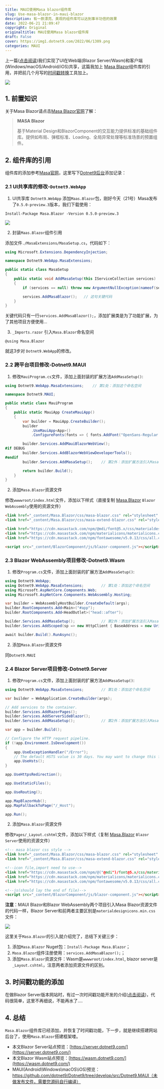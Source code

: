 ```yaml
---
title: MAUI使用Masa blazor组件库
slug: Use-masa-blazor-in-maui-blazor
description: 有一款漂亮、美观的组件库可以达到事半功倍的效果
date: 2022-06-21 21:09:47
copyright: Original
originaltitle: MAUI使用Masa blazor组件库
draft: False
cover: https://img1.dotnet9.com/2022/06/1309.png
categories: MAUI
---
```


上一篇([点击阅读](https://dotnet9.com/2022/06/Share-razor-library-between-maui-and-blazor-server-or-client))我们实现了UI在Web端(Blazor Server/Wasm)和客户端(Windows/macOS/Android/iOS)共享，这篇我加上 [Masa Blazor](https://masa-blazor-docs-dev.lonsid.cn/)组件库的引用，并把前几个月写的[时间戳转换](https://dotnet9.com/2022/02/Use-Blazor-to-be-a-simple-online-timestamp-conversion-tool)工具加上。

![](https://img1.dotnet9.com/2022/06/1401.gif)

## 1. 前置知识

关于Masa Blazor请点击[Masa Blazor官网](https://masa-blazor-docs-dev.lonsid.cn/)了解：

>**MASA Blazor**
>
>基于Material Design和BlazorComponent的交互能力提供标准的基础组件库。提供如布局、弹框标准、Loading、全局异常处理等标准场景的预置组件。

## 2. 组件库的引用

组件库的添加参考[Masa官网](https://masa-blazor-docs-dev.lonsid.cn/)，这里写下[Dotnet9后台](https://github.com/dotnet9/Dotnet9)添加记录：

### 2.1 UI共享库的修改-`Dotnet9.WebApp`

1. UI共享库 `Dotnet9.WebApp` 添加`Maas.Blazor`包，刚好今天（21号）Masa发布了`0.5.0-preview.3`版本，我们下载使用：

```shell
Install-Package Masa.Blazor -Version 0.5.0-preview.3
```

![](https://img1.dotnet9.com/2022/06/1402.png)

2. 封装`Maas.Blazor`组件引用

添加文件`./MasaExtensions/MasaSetup.cs`，代码如下：

```csharp
using Microsoft.Extensions.DependencyInjection;

namespace Dotnet9.WebApp.MasaExtensions;

public static class MasaSetup
{
    public static void AddMasaSetup(this IServiceCollection services)
    {
        if (services == null) throw new ArgumentNullException(nameof(services));

        services.AddMasaBlazor();   // 这句关键代码
    }
}
```

关键代码只有一行`services.AddMasaBlazor();`，添加扩展类是为了功能扩展，为了其他项目方便使用...

3. `_Imports.razor` 引入`Masa.Blazor`命名空间

```shell
@using Masa.Blazor
```

就这3步对 `Dotnet9.WebApp`的修改。

### 2.2 跨平台项目修改-Dotnet9.MAUI

1. 修改`MauiProgram.cs`文件，添加上面封装的扩展方法`AddMasaSetup()`:

```csharp
using Dotnet9.WebApp.MasaExtensions;    // 第1处：添加这个命名空间

namespace Dotnet9.MAUI;

public static class MauiProgram
{
    public static MauiApp CreateMauiApp()
    {
        var builder = MauiApp.CreateBuilder();
        builder
            .UseMauiApp<App>()
            .ConfigureFonts(fonts => { fonts.AddFont("OpenSans-Regular.ttf", "OpenSansRegular"); });

        builder.Services.AddMauiBlazorWebView();
#if DEBUG
        builder.Services.AddBlazorWebViewDeveloperTools();
#endif
        builder.Services.AddMasaSetup();    // 第2外：添加扩展方法引入Masa Blazor

        return builder.Build();
    }
}
```

2. 添加`Masa.Blazor`资源文件

修改`wwwwroot/index.html`文件，添加以下样式（直接复制 [Masa.Blazor](https://masa-blazor-docs-dev.lonsid.cn/getting-started/installation) `Blazor WebAssembly`使用的资源文件）

```html
<link href="_content/Masa.Blazor/css/masa-blazor.css" rel="stylesheet" />
<link href="_content/Masa.Blazor/css/masa-extend-blazor.css" rel="stylesheet" />

<link href="https://cdn.masastack.com/npm/@mdi/font@5.x/css/materialdesignicons.min.css" rel="stylesheet">
<link href="https://cdn.masastack.com/npm/materialicons/materialicons.css" rel="stylesheet">
<link href="https://cdn.masastack.com/npm/fontawesome/v5.0.13/css/all.css" rel="stylesheet">

<script src="_content/BlazorComponent/js/blazor-component.js"></script>
```

### 2.3 Blazor WebAssembly项目修改-Dotnet9.Wasm

1. 修改`Program.cs`文件，添加上面封装的扩展方法`AddMasaSetup()`:

```csharp
using Dotnet9.WebApp;
using Dotnet9.WebApp.MasaExtensions;        // 第1处：添加这个命名空间
using Microsoft.AspNetCore.Components.Web;
using Microsoft.AspNetCore.Components.WebAssembly.Hosting;

var builder = WebAssemblyHostBuilder.CreateDefault(args);
builder.RootComponents.Add<Main>("#app");
builder.RootComponents.Add<HeadOutlet>("head::after");

builder.Services.AddMasaSetup();            // 第2外：添加扩展方法引入Masa Blazor
builder.Services.AddScoped(sp => new HttpClient { BaseAddress = new Uri(builder.HostEnvironment.BaseAddress) });

await builder.Build().RunAsync();
```

2. 添加`Masa.Blazor`资源文件

同`Dotnet9.MAUI`


### 2.4 Blazor Server项目修改-Dotnet9.Server

1. 修改`Program.cs`文件，添加上面封装的扩展方法`AddMasaSetup()`:

```csharp
using Dotnet9.WebApp.MasaExtensions;        // 第1处：添加这个命名空间

var builder = WebApplication.CreateBuilder(args);

// Add services to the container.
builder.Services.AddRazorPages();
builder.Services.AddServerSideBlazor();
builder.Services.AddMasaSetup();            // 第2外：添加扩展方法引入Masa Blazor

var app = builder.Build();

// Configure the HTTP request pipeline.
if (!app.Environment.IsDevelopment())
{
    app.UseExceptionHandler("/Error");
    // The default HSTS value is 30 days. You may want to change this for production scenarios, see https://aka.ms/aspnetcore-hsts.
    app.UseHsts();
}

app.UseHttpsRedirection();

app.UseStaticFiles();

app.UseRouting();

app.MapBlazorHub(); 
app.MapFallbackToPage("/_Host");

app.Run();
```

2. 添加`Masa.Blazor`资源文件

修改`Pages/_Layout.cshtml`文件，添加以下样式（复制 [Masa.Blazor](https://masa-blazor-docs-dev.lonsid.cn/getting-started/installation) `Blazor Server`使用的资源文件）

```html
<!-- masa blazor css style -->
<link href="_content/Masa.Blazor/css/masa-blazor.css" rel="stylesheet" />
<link href="_content/Masa.Blazor/css/masa-extend-blazor.css" rel="stylesheet" />

<!--icon file,import need to use-->
<link href="https://cdn.masastack.com/npm/@("@mdi")/font@5.x/css/materialdesignicons.min.css" rel="stylesheet">
<link href="https://cdn.masastack.com/npm/materialicons/materialicons.css" rel="stylesheet">
<link href="https://cdn.masastack.com/npm/fontawesome/v5.0.13/css/all.css" rel="stylesheet">

<!--js(should lay the end of file)-->
<script src="_content/BlazorComponent/js/blazor-component.js"></script>
```

**注意**：MAUI Blazor和Blazor WebAssembly两个项目引入Masa Blazor资源文件的代码一样，Blazor Server和前两者主要区别是`materialdesignicons.min.css`文件：

![](https://img1.dotnet9.com/2022/06/1403.png)

这里关于`Masa.Blazor`的引入就介绍完了，总结下关键三步：

1. 添加`Masa.Blazor` Nuget包：`Install-Package Masa.Blazor`；
2. `Masa.Blazor`组件注册使用：`services.AddMasaBlazor();`；
3. 添加`Masa.Blazor`资源文件：Wasm是`wwwwroot/index.html`, blazor server是`_Layout.cshtml`，注意两者添加资源文件的区别。

## 3. 时间戳功能的添加

在做Blazor Server版本网站时，有过一次时间戳功能开发的介绍([点击阅读](https://dotnet9.com/2022/02/Use-Blazor-to-be-a-simple-online-timestamp-conversion-tool))，代码很简单，这里不再细说，不能再水了....

## 4. 总结

`Masa.Blazor`组件库已经添加，并恢复了时间戳功能，下一步，就是继续搭建网站后台了，使用`Masa.Blazor`搭建框架喽。

- 本文Blazor Server站点预览：[https://server.dotnet9.com/](https://server.dotnet9.com/)
- 本文Blazor Wasm站点预览：[https://wasm.dotnet9.com/](https://wasm.dotnet9.com/)
- MAUI(Android\Windows\macOS\iOS)预览：https://github.com/dotnet9/Dotnet9/tree/develop/src/Dotnet9.MAUI（未做发布文件，需要您源码自行编译）